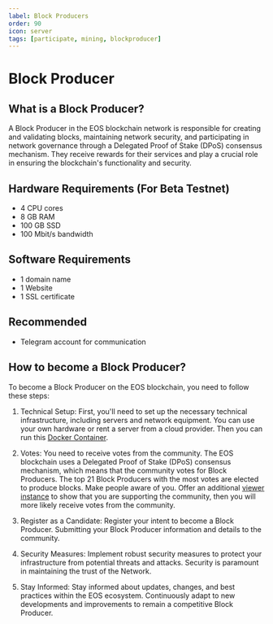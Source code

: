 ```yaml
---
label: Block Producers
order: 90
icon: server
tags: [participate, mining, blockproducer]
---
```


# Block Producer

## What is a Block Producer?

A Block Producer in the EOS blockchain network is responsible for creating and validating blocks, maintaining network security, and participating in network governance through a Delegated Proof of Stake (DPoS) consensus mechanism. They receive rewards for their services and play a crucial role in ensuring the blockchain's functionality and security.

## Hardware Requirements (For Beta Testnet)

* 4 CPU cores
* 8 GB RAM
* 100 GB SSD
* 100 Mbit/s bandwidth

## Software Requirements
* 1 domain name
* 1 Website
* 1 SSL certificate

## Recommended
* Telegram account for communication

## How to become a Block Producer?
To become a Block Producer on the EOS blockchain, you need to follow these steps:

1. Technical Setup: First, you'll need to set up the necessary technical infrastructure, including servers and network equipment. You can use your own hardware or rent a server from a cloud provider. Then you can run this [Docker Container](https://github.com/fr0gsite/blockchainnode).

2. Votes: You need to receive votes from the community. The EOS blockchain uses a Delegated Proof of Stake (DPoS) consensus mechanism, which means that the community votes for Block Producers. The top 21 Block Producers with the most votes are elected to produce blocks. Make people aware of you. Offer an additional [viewer instance](https://doc.fr0g.site/participate/viewerinstance/) to show that you are supporting the community, then you will more likely receive votes from the community.

4. Register as a Candidate: Register your intent to become a Block Producer. Submitting your Block Producer information and details to the community. 

5. Security Measures: Implement robust security measures to protect your infrastructure from potential threats and attacks. Security is paramount in maintaining the trust of the Network.

6. Stay Informed: Stay informed about updates, changes, and best practices within the EOS ecosystem. Continuously adapt to new developments and improvements to remain a competitive Block Producer.
